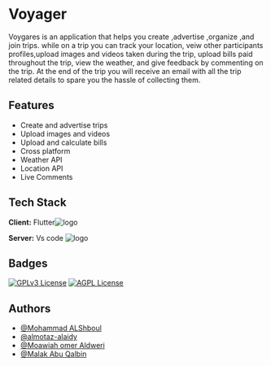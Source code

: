 

# Voyager

Voygares is an application that helps you create ,advertise ,organize ,and join trips. while on a trip you can track your location, veiw other participants profiles,upload images and videos taken during the trip, upload bills paid throughout the trip, view the weather, and give feedback by commenting on the trip. At the end of the trip you will receive an email with all the trip related details to spare you the hassle of collecting them.

## Features

- Create and advertise trips
- Upload images and videos
- Upload and calculate bills
- Cross platform
- Weather API
- Location API
- Live Comments


## Tech Stack

**Client:** Flutter![logo](https://docs.flutter.dev/assets/images/docs/catalog-widget-placeholder.png)

**Server:** Vs code ![logo](https://code.visualstudio.com/assets/apple-touch-icon.png)



## Badges


[![GPLv3 License](https://img.shields.io/badge/License-GPL%20v3-yellow.svg)](https://opensource.org/licenses/)
[![AGPL License](https://img.shields.io/badge/license-AGPL-blue.svg)](http://www.gnu.org/licenses/agpl-3.0)


## Authors

- [@Mohammad ALShboul](https://github.com/MohammadALShboul99)
- [@almotaz-alaidy](https://github.com/almotaz-alaidy)
- [@Moawiah omer Aldweri](https://github.com/Moawiah999)
- [@Malak Abu Qalbin](https://github.com/Malak925)
